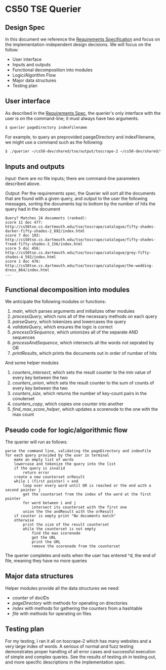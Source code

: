 # CS50 TSE Querier
## Design Spec

In this document we reference the [Requirements Specification](REQUIREMENTS.md) and focus on the implementation-independent design decisions.
We will focus on the follow:

- User interface
- Inputs and outputs
- Functional decomposition into modules
- Logic/Algorithm Flow
- Major data structures
- Testing plan

## User interface

As described in the [Requirements Spec](REQUIREMENTS.md), the querier's only interface with the user is on the command-line; it must always have two arguments.

```bash
$ querier pageDirectory indexFilename
```

For example, to query an preprovided paegeDirectory and indexFilename, we might use a command such as the following:

``` bash
$ ./querier ~/cs50-dev/shared/tse/output/toscrape-2 ~/cs50-dev/shared/tse/output/toscrape-2.index
```

## Inputs and outputs

*Input:* there are no file inputs; there are command-line parameters described above.

*Output:* Per the requirements spec, the Querier will sort all the documents that are found with a given query, and output to the user the following messages, sorting the documents top to bottom by the number of hits the query had in the document

```
Query? Matches 24 documents (ranked):
score 11 doc 477: http://cs50tse.cs.dartmouth.edu/tse/toscrape/catalogue/fifty-shades-darker-fifty-shades-2_892/index.html
score 7 doc 193: http://cs50tse.cs.dartmouth.edu/tse/toscrape/catalogue/fifty-shades-freed-fifty-shades-3_156/index.html
score 5 doc 456: http://cs50tse.cs.dartmouth.edu/tse/toscrape/catalogue/grey-fifty-shades-4_592/index.html
score 1 doc 476: http://cs50tse.cs.dartmouth.edu/tse/toscrape/catalogue/the-wedding-dress_864/index.html
...
```

## Functional decomposition into modules

We anticipate the following modules or functions:

 1. *main*, which parses arguments and initializes other modules
 2. *processQuery*, which runs all of the necessary methods on each query
 3. *parseQuery*, which tokenizes and lowercases the query
 4. *validateQuery*, which ensures the logic is correct
 5. *processOrSequence*, which unionizes all of the separate AND sequences
 6. *processAndSequence*, which intersects all the words not seprated by OR
 7. *printResults*, which prints the documents out in order of number of hits

And some helper modules

 1. *counters_intersect*, which sets the result counter to the min value of every key between the two
 2. *counters_union*, which sets the result counter to the sum of counts of every key between the two
 3. *counters_size*, which returns the number of key-count pairs in the conuterset
 4. *counters_copy*, which copies one counter into another
 5. *find_max_score_helper*, which updates a scorenode to the one with the max count

## Pseudo code for logic/algorithmic flow

The querier will run as follows:

    parse the command line, validating the pageDirectory and indexFile
    for each query provided by the user in terminal
        make an empty list of words
        lowercase and tokenize the query into the list
        if the query is invalid
            return error
        create a new counterset orResult
        while i (first pointer) < end
            loop over every word until OR is reached or the end with a second pointer j
            get the counterset from the index of the word at the first pointer
            for word between i and j
                intersect its counterset with the first one
            union the the andResult with the orResult
        if counter is empty print "No documents match"
        otherwise 
            print the size of the result counterset
            while the counterset is not empty
                find the max scorenode
                get the URL
                print the URL
                remove the scorenode from the counterset

The querier completes and exits when the user has entered ^d, the end of file, meaning they have no more queries

## Major data structures

Helper modules provide all the data structures we need:

- *counter* of docIDs
- *pageDirectory* with methods for operating on directories
- *index* with methods for gathering the counters from a hashtable
- *file* with methods for operating on files

## Testing plan

For my testing, I ran it all on toscrape-2 which has many websites and a very large index of words. A serious of normal and fuzz testing demonstrates proper handling of all error cases and successful execution of simple and complex queries. See the results of testing.sh in testing.out, and more specific descriptions in the implementation spec.